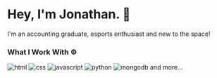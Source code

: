 # Hey, I'm Jonathan. 👋
I'm an accounting graduate, esports enthusiast and new to the space!

### What I Work With ⚙️
<p style=left-align>
<img src="https://img.shields.io/badge/HTML5-E34F26.svg?style=for-the-badge&logo=HTML5&logoColor=white" alt="html">
<img src="https://img.shields.io/badge/CSS3-1572B6.svg?style=for-the-badge&logo=CSS3&logoColor=white" alt="css">
<img src="https://img.shields.io/badge/JavaScript-F7DF1E.svg?style=for-the-badge&logo=JavaScript&logoColor=black" alt="javascript">
<img src="https://img.shields.io/badge/Python-3776AB.svg?style=for-the-badge&logo=Python&logoColor=white" alt="python">
<img src="https://img.shields.io/badge/MongoDB-47A248.svg?style=for-the-badge&logo=MongoDB&logoColor=white" alt="mongodb">
and more...</p>

<!--
**joncms95/joncms95** is a ✨ _special_ ✨ repository because its `README.md` (this file) appears on your GitHub profile.

Here are some ideas to get you started:

- 🔭 I’m currently working on ...
- 🌱 I’m currently learning ...
- 👯 I’m looking to collaborate on ...
- 🤔 I’m looking for help with ...
- 💬 Ask me about ...
- 📫 How to reach me: ...
- 😄 Pronouns: ...
- ⚡ Fun fact: ...
-->
